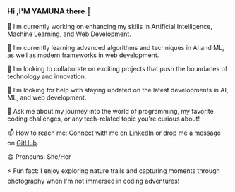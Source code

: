 ### Hi ,I'M YAMUNA there 👋

<!--
**Yamunachowdary14/Yamunachowdary14** is a ✨ _special_ ✨ repository because its `README.md` (this file) appears on your GitHub profile.

Here are some ideas to get you started:-->

🔭 I’m currently working on enhancing my skills in Artificial Intelligence, Machine Learning, and Web Development.

🌱 I’m currently learning advanced algorithms and techniques in AI and ML, as well as modern frameworks in web development.

👯 I’m looking to collaborate on exciting projects that push the boundaries of technology and innovation.

🤔 I’m looking for help with staying updated on the latest developments in AI, ML, and web development.

💬 Ask me about my journey into the world of programming, my favorite coding challenges, or any tech-related topic you're curious about!

📫 How to reach me: Connect with me on [LinkedIn](https://www.linkedin.com/in/yamuna-chowdary-81309b285?utm_source=share&utm_campaign=share_via&utm_content=profile&utm_medium=android_app) or drop me a message on [GitHub](https://github.com/Yamunachowdary14).

😄 Pronouns: She/Her

⚡ Fun fact: I enjoy exploring nature trails and capturing moments through photography when I'm not immersed in coding adventures!
